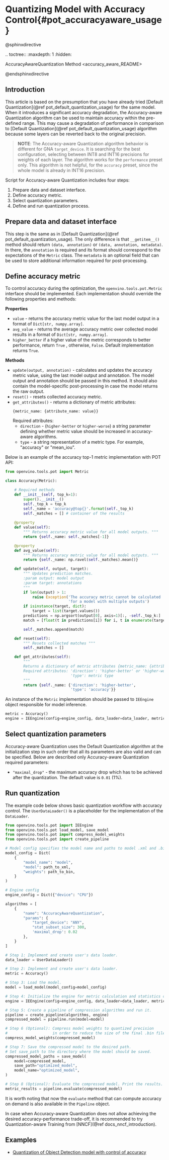 # Quantizing Model with Accuracy Control{#pot_accuracyaware_usage}

@sphinxdirective

.. toctree::
   :maxdepth: 1
   :hidden:

   AccuracyAwareQuantization Method <accuracy_aware_README>

@endsphinxdirective

## Introduction
This article is based on the presumption that you have already tried [Default Quantization](@ref pot_default_quantization_usage) for the same model. When it introduces a significant accuracy degradation, the Accuracy-aware Quantization algorithm can be used to maintain accuracy within the pre-defined range. This may cause a 
degradation of performance in comparison to [Default Quantization](@ref pot_default_quantization_usage) algorithm because some layers can be reverted back to the original precision.

> **NOTE**: The Accuracy-aware Quantization algorithm behavior is different for GNA `target_device`. It is searching for the best configuration, selecting between INT8 and INT16 precisions for weights of each layer. The algorithm works for the `performance` preset only. This algorithm is not helpful, for the `accuracy` preset, since the whole model is already in INT16 precision.

Script for Accuracy-aware Quantization includes four steps:
1. Prepare data and dataset interface.
2. Define accuracy metric.
3. Select quantization parameters.
4. Define and run quantization process.

## Prepare data and dataset interface
This step is the same as in [Default Quantization](@ref pot_default_quantization_usage). The only difference is that `__getitem__()` method should return `(data, annotation)` or `(data, annotation, metadata)`. In there, the `annotation` is required and its format should correspond to the expectations of the `Metric` class. The `metadata` is an optional field that can be used to store additional information required for post-processing.

## Define accuracy metric
To control accuracy during the optimization, the `openvino.tools.pot.Metric` interface should be implemented. Each implementation should override the following properties and methods:

**Properties**
- `value` - returns the accuracy metric value for the last model output in a format of `Dict[str, numpy.array]`.
- `avg_value` - returns the average accuracy metric over collected model results in a format of `Dict[str, numpy.array]`.
- `higher_better` if a higher value of the metric corresponds to better performance, return `True` , otherwise, `False`. Default implementation returns `True`.

**Methods**
- `update(output, annotation)` - calculates and updates the accuracy metric value, using the last model output and annotation. The model output and annotation should be passed in this method. It should also contain the model-specific post-processing in case the model returns the raw output.
- `reset()` - resets collected accuracy metric. 
- `get_attributes()` - returns a dictionary of metric attributes:
   ```
   {metric_name: {attribute_name: value}}
   ```
   Required attributes: 
   - `direction` - (`higher-better` or `higher-worse`) a string parameter defining whether metric value 
    should be increased in accuracy-aware algorithms.
   - `type` - a string representation of a metric type. For example, "accuracy" or "mean_iou".

Below is an example of the accuracy top-1 metric implementation with POT API:
```python
from openvino.tools.pot import Metric

class Accuracy(Metric):

    # Required methods
    def __init__(self, top_k=1):
        super().__init__()
        self._top_k = top_k
        self._name = 'accuracy@top{}'.format(self._top_k)
        self._matches = [] # container of the results
    
    @property
    def value(self):
        """ Returns accuracy metric value for all model outputs. """
        return {self._name: self._matches[-1]}

    @property
    def avg_value(self):
        """ Returns accuracy metric value for all model outputs. """
        return {self._name: np.ravel(self._matches).mean()}

    def update(self, output, target):
        """ Updates prediction matches.
        :param output: model output
        :param target: annotations
        """
        if len(output) > 1:
            raise Exception('The accuracy metric cannot be calculated '
                            'for a model with multiple outputs')
        if isinstance(target, dict):
            target = list(target.values())
        predictions = np.argsort(output[0], axis=1)[:, -self._top_k:]
        match = [float(t in predictions[i]) for i, t in enumerate(target)]

        self._matches.append(match)

    def reset(self):
        """ Resets collected matches """
        self._matches = []

    def get_attributes(self):
        """
        Returns a dictionary of metric attributes {metric_name: {attribute_name: value}}.
        Required attributes: 'direction': 'higher-better' or 'higher-worse'
                             'type': metric type
        """
        return {self._name: {'direction': 'higher-better',
                             'type': 'accuracy'}}
```

An instance of the `Metric` implementation should be passed to `IEEngine` object responsible for model inference.

```python
metric = Accuracy()
engine = IEEngine(config=engine_config, data_loader=data_loader, metric=metric)
```

## Select quantization parameters
Accuracy-aware Quantization uses the Default Quantization algorithm at the initialization step in such order that all its parameters are also valid and can be specified. Below are described only Accuracy-aware Quantization required parameters:
- `"maximal_drop"` - the maximum accuracy drop which has to be achieved after the quantization. The default value is `0.01` (1%).

## Run quantization

The example code below shows basic quantization workflow with accuracy control. The `UserDataLoader()` is a placeholder for the implementation of the `DataLoader`.

```python
from openvino.tools.pot import IEEngine
from openvino.tools.pot load_model, save_model
from openvino.tools.pot import compress_model_weights
from openvino.tools.pot import create_pipeline

# Model config specifies the model name and paths to model .xml and .bin file
model_config = Dict(
    {
        "model_name": "model",
        "model": path_to_xml,
        "weights": path_to_bin,
    }
)

# Engine config
engine_config = Dict({"device": "CPU"})

algorithms = [
    {
        "name": "AccuracyAwareQuantization",
        "params": {
            "target_device": "ANY", 
            "stat_subset_size": 300,
            'maximal_drop': 0.02
        },
    }
]

# Step 1: Implement and create user's data loader.
data_loader = UserDataLoader()

# Step 2: Implement and create user's data loader.
metric = Accuracy()

# Step 3: Load the model.
model = load_model(model_config=model_config)

# Step 4: Initialize the engine for metric calculation and statistics collection.
engine = IEEngine(config=engine_config, data_loader=data_loader, metric=metric)

# Step 5: Create a pipeline of compression algorithms and run it.
pipeline = create_pipeline(algorithms, engine)
compressed_model = pipeline.run(model=model)

# Step 6 (Optional): Compress model weights to quantized precision
#                    in order to reduce the size of the final .bin file.
compress_model_weights(compressed_model)

# Step 7: Save the compressed model to the desired path.
# Set save_path to the directory where the model should be saved.
compressed_model_paths = save_model(
    model=compressed_model,
    save_path="optimized_model",
    model_name="optimized_model",
)

# Step 8 (Optional): Evaluate the compressed model. Print the results.
metric_results = pipeline.evaluate(compressed_model)
```

It is worth noting that now the `evaluate` method that can compute accuracy on demand is also available in the `Pipeline` object.

In case when Accuracy-aware Quantization does not allow achieving the desired accuracy-performance trade-off, it is recommended to try Quantization-aware Training from [NNCF](@ref docs_nncf_introduction).

## Examples

 * [Quantization of Object Detection model with control of accuracy](https://github.com/openvinotoolkit/openvino/tree/master/tools/pot/openvino/tools/pot/api/samples/object_detection)

